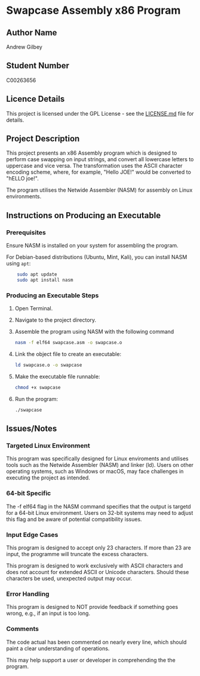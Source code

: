# Swapcase Assembly x86 Program

## Author Name

Andrew Gilbey

## Student Number

C00263656

## Licence Details

This project is licensed under the GPL License - see the [LICENSE.md](LICENSE) file for details.

## Project Description

This project presents an x86 Assembly program which is designed to perform case swapping on input strings, and convert all lowercase letters to uppercase and vice versa. The transformation uses the ASCII character encoding scheme, where, for example, "Hello JOE!" would be converted to "hELLO joe!".

The program utilises the Netwide Assembler (NASM) for assembly on Linux environments. 

## Instructions on Producing an Executable

### Prerequisites

Ensure NASM is installed on your system for assembling the program. 

For Debian-based distributions (Ubuntu, Mint, Kali),  you can install NASM using `apt`:

```bash
    sudo apt update
    sudo apt install nasm
```

### Producing an Executable Steps

1. Open Terminal.
2. Navigate to the project directory.
3. Assemble the program using NASM with the following command 

    ```bash
    nasm -f elf64 swapcase.asm -o swapcase.o
    ```

4. Link the object file to create an executable:

    ```bash
    ld swapcase.o -o swapcase
    ```

5. Make the executable file runnable:

    ```bash
    chmod +x swapcase
    ```

6. Run the program:

    ```bash
    ./swapcase
    ```

## Issues/Notes
### Targeted Linux Environment
This program was specifically designed for Linux enviroments and utilises tools such as the Netwide Assembler (NASM) and linker (ld). Users on other operating systems, such as Windows or macOS, may 
face challenges in executing the project as intended. 

### 64-bit Specific
The -f elf64 flag in the NASM command specifies that the output is targetd for a 64-bit Linux environment. Users on 32-bit systems may need to adjust this flag and be aware of potential compatibility issues.

### Input Edge Cases
This program is designed to accept only 23 characters. If more than 23 are input, the programme will truncate the excess characters.

This program is designed to work exclusively with ASCII characters and does not account for extended ASCII or Unicode characters. Should these characters be used, unexpected output may occur.

### Error Handling
This program is designed to NOT provide feedback if something goes wrong, e.g., if an input is too long.

### Comments
The code actual has been commented on nearly every line, which should paint a clear understanding of operations.

This may help support a user or developer in comprehending the the program.

